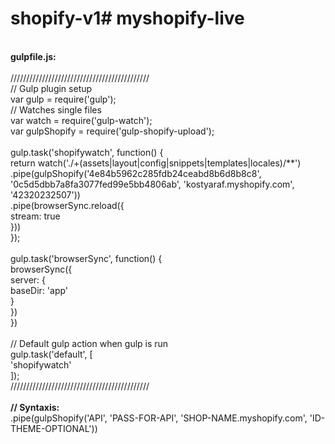 # shopify-v1# myshopify-live
<br>
<b>gulpfile.js:</b><br>
<br>
////////////////////////////////////////////<br>
// Gulp plugin setup<br>
var gulp = require('gulp');<br>
// Watches single files<br>
var watch = require('gulp-watch');<br>
var gulpShopify = require('gulp-shopify-upload');<br>
<br>
gulp.task('shopifywatch', function() {<br>
  return watch('./+(assets|layout|config|snippets|templates|locales)/**')<br>
  .pipe(gulpShopify('4e84b5962c285fdb24ceabd8b6d8b8c8', '0c5d5dbb7a8fa3077fed99e5bb4806ab', 'kostyaraf.myshopify.com', '42320232507'))<br>
  .pipe(browserSync.reload({<br>
    stream: true<br>
  }))<br>
});<br>
<br>
gulp.task('browserSync', function() {<br>
    browserSync({<br>
        server: {<br>
            baseDir: 'app'<br>
        }<br>
    })<br>
})<br>
<br>
// Default gulp action when gulp is run<br>
gulp.task('default', [<br>
  'shopifywatch'<br>
]);<br>
////////////////////////////////////////////<br>
<br>
<b>// Syntaxis:</b><br>
.pipe(gulpShopify('API', 'PASS-FOR-API', 'SHOP-NAME.myshopify.com', 'ID-THEME-OPTIONAL'))<br>

